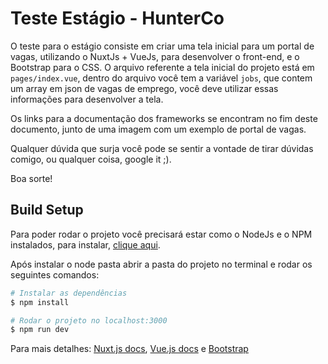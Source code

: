 # Teste Estágio - HunterCo

O teste para o estágio consiste em criar uma tela inicial para um portal de vagas, utilizando o NuxtJs + VueJs, para desenvolver o front-end, e o Bootstrap para o CSS.
O arquivo referente a tela inicial do projeto está em `pages/index.vue`, dentro do arquivo você tem a variável `jobs`, que contem um array em json de vagas de emprego, você deve utilizar essas informações para desenvolver a tela.

Os links para a documentação dos frameworks se encontram no fim deste documento, junto de uma imagem com um exemplo de portal de vagas.

Qualquer dúvida que surja você pode se sentir a vontade de tirar dúvidas comigo, ou qualquer coisa, google it ;).

Boa sorte!

## Build Setup
Para poder rodar o projeto você precisará estar como o NodeJs e o NPM instalados, para instalar, [clique aqui](https://nodejs.org/).

Após instalar o node pasta abrir a pasta do projeto no terminal e rodar os seguintes comandos:

``` bash
# Instalar as dependências
$ npm install

# Rodar o projeto no localhost:3000
$ npm run dev
```

Para mais detalhes: [Nuxt.js docs](https://nuxtjs.org), [Vue.js docs](https://br.vuejs.org) e [Bootstrap](https://getbootstrap.com/)